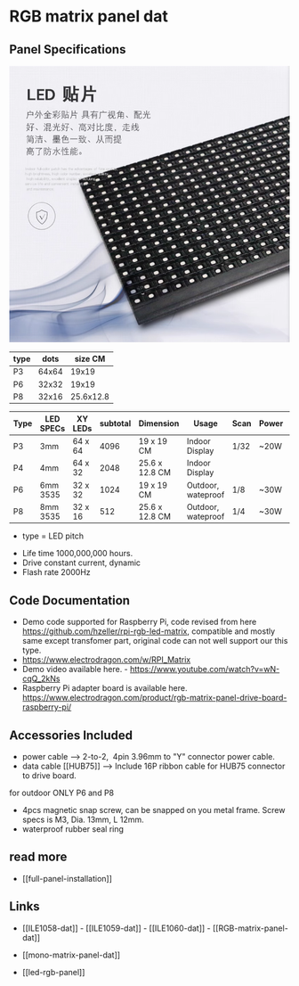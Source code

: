 

# RGB matrix panel dat 

## Panel Specifications 

![](39-44-14-03-08-2023.png)

| type | dots  | size CM   |
| ---- | ----- | --------- |
| P3   | 64x64 | 19x19     |
| P6   | 32x32 | 19x19     |
| P8   | 32x16 | 25.6x12.8 |



| Type | LED SPECs | XY LEDs | subtotal | Dimension      | Usage              | Scan | Power | Status  |
| ---- | --------- | ------- | -------- | -------------- | ------------------ | ---- | ----- | ------- |
| P3   | 3mm       | 64 x 64 | 4096     | 19 x 19 CM     | Indoor Display     | 1/32 | ~20W  | selling |
| P4   | 4mm       | 64 x 32 | 2048     | 25.6 x 12.8 CM | Indoor Display     |      |       | N/A     |
| P6   | 6mm 3535  | 32 x 32 | 1024     | 19 x 19 CM     | Outdoor, wateproof | 1/8  | ~30W  | selling |
| P8   | 8mm 3535  | 32 x 16 | 512      | 25.6 x 12.8 CM | Outdoor, wateproof | 1/4  | ~30W  | selling |

- type = LED pitch 

* Life time 1000,000,000 hours.
* Drive constant current, dynamic
* Flash rate 2000Hz



## Code Documentation
- Demo code supported for Raspberry Pi, code revised from here https://github.com/hzeller/rpi-rgb-led-matrix, compatible and mostly same except transfomer part, original code can not well support our this type.
- https://www.electrodragon.com/w/RPI_Matrix
- Demo video available here. - https://www.youtube.com/watch?v=wN-cqQ_2kNs
- Raspberry Pi adapter board is available here. https://www.electrodragon.com/product/rgb-matrix-panel-drive-board-raspberry-pi/


## Accessories Included

- power cable --> 2-to-2,  4pin 3.96mm to "Y" connector power cable.
- data cable [[HUB75]] --> Include 16P ribbon cable for HUB75 connector to drive board.

for outdoor ONLY P6 and P8 
- 4pcs magnetic snap screw, can be snapped on you metal frame. Screw specs is M3, Dia. 13mm, L 12mm.
- waterproof rubber seal ring

## read more 

- [[full-panel-installation]]
  
## Links 

- [[ILE1058-dat]] - [[ILE1059-dat]] - [[ILE1060-dat]] - [[RGB-matrix-panel-dat]]

- [[mono-matrix-panel-dat]] 

- [[led-rgb-panel]]